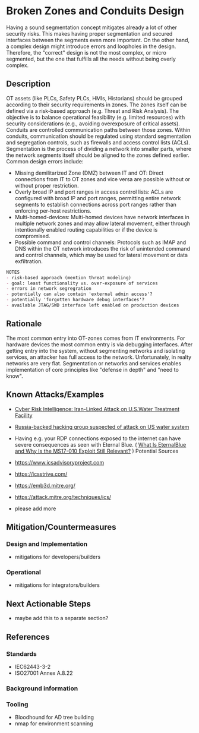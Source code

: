 # Broken Zones and Conduits Design

Having a sound segmentation concept mitigates already a lot of other security risks. This makes having proper segmentation and secured interfaces between the segments even more important. On the other hand, a complex design might introduce errors and loopholes in the design. Therefore, the "correct" design is not the most complex, or micro segmented, but the one that fulfills all the needs without being overly complex.

## Description

OT assets (like PLCs, Safety PLCs, HMIs, Historians) should be grouped according to their security requirements in zones. The zones itself can be defined via a risk-based approach (e.g. Threat and Risk Analysis). The objective is to balance operational feasibility (e.g. limited resources) with security considerations (e.g., avoiding overexposure of critical assets). Conduits are controlled communication paths between those zones. Within conduits, communication should be regulated using standard segmentation and segregation controls, such as firewalls and access control lists (ACLs). Segmentation is the process of dividing a network into smaller parts, where the network segments itself should be aligned to the zones defined earlier. Common design errors include:

- Missing demilitarized Zone (DMZ) between IT and OT: Direct connections from IT to OT zones and vice versa are possible without or without proper restriction.
- Overly broad IP and port ranges in access control lists: ACLs are configured with broad IP and port ranges, permitting entire network segments to establish connections across port ranges rather than enforcing per-host restrictions.
- Multi-homed-devices: Multi-homed devices have network interfaces in multiple network zones and may allow lateral movement, either through intentionally enabled routing capabilities or if the device is compromised.
- Possible command and control channels: Protocols such as IMAP and DNS within the OT network introduces the risk of unintended command and control channels, which may be used for lateral movement or data exfiltration.

```markdown
NOTES
- risk-based approach (mention threat modeling)
- goal: least functionality vs. over-exposure of services
- errors in network segregration
- potentially can also contain 'external admin access'?
- potentially 'forgotten hardware debug interfaces'?
- available JTAG/SWD interface left enabled on production devices
```

## Rationale

The most common entry into OT-zones comes from IT environments. For hardware devices the most common entry is via debugging interfaces. After getting entry into the system, without segmenting networks and isolating services, an attacker has full access to the network. Unfortunately, in realty networks are very flat. Segmentation or networks and services enables implementation of core principles like "defense in depth" and "need to know".

## Known Attacks/Examples

- [Cyber Risk Intelligence: Iran-Linked Attack on U.S.Water Treatment Facility](https://securityscorecard.com/wp-content/uploads/2024/01/aliquippa-report.pdf)
- [Russia-backed hacking group suspected of attack on US water system](https://www.techspot.com/news/102661-russia-backed-hacking-group-suspected-attack-us-water.html)
- Having e.g. your RDP connections exposed to the internet can have severe consequences as seen with Eternal Blue. ( [What Is EternalBlue and Why Is the MS17-010 Exploit Still Relevant?](https://www.avast.com/c-eternalblue) )
Potential Sources

- <https://www.icsadvisoryproject.com>
- <https://icsstrive.com/>
- <https://emb3d.mitre.org/>
- <https://attack.mitre.org/techniques/ics/>
- please add more

## Mitigation/Countermeasures

### Design and Implementation

- mitigations for developers/builders

### Operational

- mitigations for integrators/builders

## Next Actionable Steps

- maybe add this to a separate section?

## References

### Standards

- IEC62443-3-2
- ISO27001 Annex A.8.22

### Background information

### Tooling

- Bloodhound for AD tree building
- nmap for environment scanning
